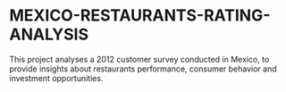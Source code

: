 # MEXICO-RESTAURANTS-RATING-ANALYSIS
This project analyses a 2012 customer survey conducted in Mexico, to provide insights about restaurants performance, consumer behavior and investment opportunities. 
